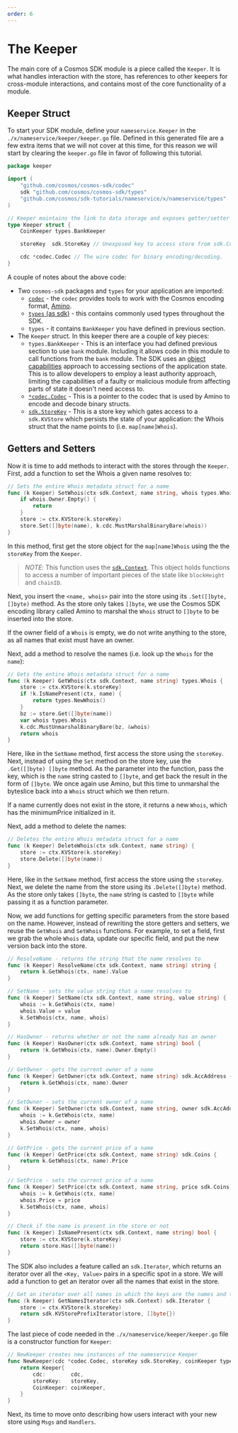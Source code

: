 ```yaml
---
order: 6
---
```


# The Keeper

The main core of a Cosmos SDK module is a piece called the `Keeper`. It is what handles interaction with the store, has references to other keepers for cross-module interactions, and contains most of the core functionality of a module.

## Keeper Struct

To start your SDK module, define your `nameservice.Keeper` in the `./x/nameservice/keeper/keeper.go` file. Defined in this generated file are a few extra items that we will not cover at this time, for this reason we will start by clearing the `keeper.go` file in favor of following this tutorial.

```go
package keeper

import (
	"github.com/cosmos/cosmos-sdk/codec"
	sdk "github.com/cosmos/cosmos-sdk/types"
	"github.com/cosmos/sdk-tutorials/nameservice/x/nameservice/types"
)

// Keeper maintains the link to data storage and exposes getter/setter methods for the various parts of the state machine
type Keeper struct {
	CoinKeeper types.BankKeeper

	storeKey  sdk.StoreKey // Unexposed key to access store from sdk.Context

	cdc *codec.Codec // The wire codec for binary encoding/decoding.
}
```

A couple of notes about the above code:

- Two `cosmos-sdk` packages and `types` for your application are imported:
  - [`codec`](https://godoc.org/github.com/cosmos/cosmos-sdk/codec) - the `codec` provides tools to work with the Cosmos encoding format, [Amino](https://github.com/tendermint/go-amino).
  - [`types` (as sdk)](https://godoc.org/github.com/cosmos/cosmos-sdk/types) - this contains commonly used types throughout the SDK.
  - `types` - it contains `BankKeeper` you have defined in previous section.
- The `Keeper` struct. In this keeper there are a couple of key pieces:
  - `types.BankKeeper` - This is an interface you had defined previous section to use `bank` module. Including it allows code in this module to call functions from the `bank` module. The SDK uses an [object capabilities](https://en.wikipedia.org/wiki/Object-capability_model) approach to accessing sections of the application state. This is to allow developers to employ a least authority approach, limiting the capabilities of a faulty or malicious module from affecting parts of state it doesn't need access to.
  - [`*codec.Codec`](https://godoc.org/github.com/cosmos/cosmos-sdk/codec#Codec) - This is a pointer to the codec that is used by Amino to encode and decode binary structs.
  - [`sdk.StoreKey`](https://godoc.org/github.com/cosmos/cosmos-sdk/types#StoreKey) - This is a store key which gates access to a `sdk.KVStore` which persists the state of your application: the Whois struct that the name points to (i.e. `map[name]Whois`).

## Getters and Setters

Now it is time to add methods to interact with the stores through the `Keeper`. First, add a function to set the Whois a given name resolves to:

```go
// Sets the entire Whois metadata struct for a name
func (k Keeper) SetWhois(ctx sdk.Context, name string, whois types.Whois) {
	if whois.Owner.Empty() {
		return
	}
	store := ctx.KVStore(k.storeKey)
	store.Set([]byte(name), k.cdc.MustMarshalBinaryBare(whois))
}
```

In this method, first get the store object for the `map[name]Whois` using the the `storeKey` from the `Keeper`.

> _*NOTE*_: This function uses the [`sdk.Context`](https://godoc.org/github.com/cosmos/cosmos-sdk/types#Context). This object holds functions to access a number of important pieces of the state like `blockHeight` and `chainID`.

Next, you insert the `<name, whois>` pair into the store using its `.Set([]byte, []byte)` method. As the store only takes `[]byte`, we use the Cosmos SDK encoding library called Amino to marshal the `Whois` struct to `[]byte` to be inserted into the store.

If the owner field of a `Whois` is empty, we do not write anything to the store, as all names that exist must have an owner.

Next, add a method to resolve the names (i.e. look up the `Whois` for the `name`):

```go
// Gets the entire Whois metadata struct for a name
func (k Keeper) GetWhois(ctx sdk.Context, name string) types.Whois {
	store := ctx.KVStore(k.storeKey)
	if !k.IsNamePresent(ctx, name) {
		return types.NewWhois()
	}
	bz := store.Get([]byte(name))
	var whois types.Whois
	k.cdc.MustUnmarshalBinaryBare(bz, &whois)
	return whois
}
```

Here, like in the `SetName` method, first access the store using the `storeKey`. Next, instead of using the `Set` method on the store key, use the `.Get([]byte) []byte` method. As the parameter into the function, pass the key, which is the `name` string casted to `[]byte`, and get back the result in the form of `[]byte`. We once again use Amino, but this time to unmarshal the byteslice back into a `Whois` struct which we then return.

If a name currently does not exist in the store, it returns a new `Whois`, which has the minimumPrice initialized in it.

Next, add a method to delete the names:

```go
// Deletes the entire Whois metadata struct for a name
func (k Keeper) DeleteWhois(ctx sdk.Context, name string) {
	store := ctx.KVStore(k.storeKey)
	store.Delete([]byte(name))
}
```

Here, like in the `SetName` method, first access the store using the `storeKey`. Next, we delete the name from the store using its `.Delete([]byte)` method. As the store only takes `[]byte`, the `name` string is casted to `[]byte` while passing it as a function parameter.

Now, we add functions for getting specific parameters from the store based on the name. However, instead of rewriting the store getters and setters, we reuse the `GetWhois` and `SetWhois` functions. For example, to set a field, first we grab the whole `Whois` data, update our specific field, and put the new version back into the store.

```go
// ResolveName - returns the string that the name resolves to
func (k Keeper) ResolveName(ctx sdk.Context, name string) string {
	return k.GetWhois(ctx, name).Value
}

// SetName - sets the value string that a name resolves to
func (k Keeper) SetName(ctx sdk.Context, name string, value string) {
	whois := k.GetWhois(ctx, name)
	whois.Value = value
	k.SetWhois(ctx, name, whois)
}

// HasOwner - returns whether or not the name already has an owner
func (k Keeper) HasOwner(ctx sdk.Context, name string) bool {
	return !k.GetWhois(ctx, name).Owner.Empty()
}

// GetOwner - gets the current owner of a name
func (k Keeper) GetOwner(ctx sdk.Context, name string) sdk.AccAddress {
	return k.GetWhois(ctx, name).Owner
}

// SetOwner - sets the current owner of a name
func (k Keeper) SetOwner(ctx sdk.Context, name string, owner sdk.AccAddress) {
	whois := k.GetWhois(ctx, name)
	whois.Owner = owner
	k.SetWhois(ctx, name, whois)
}

// GetPrice - gets the current price of a name
func (k Keeper) GetPrice(ctx sdk.Context, name string) sdk.Coins {
	return k.GetWhois(ctx, name).Price
}

// SetPrice - sets the current price of a name
func (k Keeper) SetPrice(ctx sdk.Context, name string, price sdk.Coins) {
	whois := k.GetWhois(ctx, name)
	whois.Price = price
	k.SetWhois(ctx, name, whois)
}

// Check if the name is present in the store or not
func (k Keeper) IsNamePresent(ctx sdk.Context, name string) bool {
	store := ctx.KVStore(k.storeKey)
	return store.Has([]byte(name))
}
```

The SDK also includes a feature called an `sdk.Iterator`, which returns an iterator over all the `<Key, Value>` pairs in a specific spot in a store.
We will add a function to get an iterator over all the names that exist in the store.

```go
// Get an iterator over all names in which the keys are the names and the values are the whois
func (k Keeper) GetNamesIterator(ctx sdk.Context) sdk.Iterator {
	store := ctx.KVStore(k.storeKey)
	return sdk.KVStorePrefixIterator(store, []byte{})
}
```

The last piece of code needed in the `./x/nameservice/keeper/keeper.go` file is a constructor function for `Keeper`:

```go
// NewKeeper creates new instances of the nameservice Keeper
func NewKeeper(cdc *codec.Codec, storeKey sdk.StoreKey, coinKeeper types.BankKeeper) Keeper {
	return Keeper{
		cdc:        cdc,
		storeKey:   storeKey,
		CoinKeeper: coinKeeper,
	}
}
```

Next, its time to move onto describing how users interact with your new store using `Msgs` and `Handlers`.
